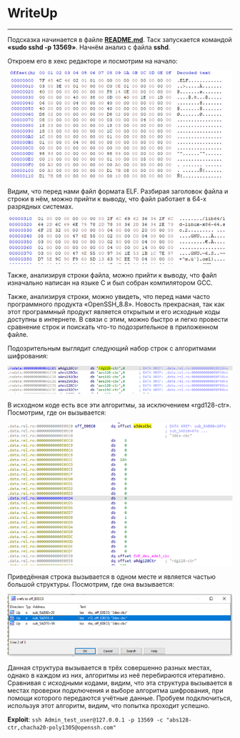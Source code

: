 # WriteUp
---
Подсказка начинается в файле **[README.md](ssh-demon\ssh_demon-main\README.md)**. Таск запускается командой **«sudo sshd -p 13569»**. Начнём анализ с файла **sshd**.

Откроем его в хекс редакторе и посмотрим на начало:

![image1](.\image1.png)

Видим, что перед нами файл формата ELF.
Разбирая заголовок файла и строки в нём, можно прийти к выводу, что файл работает в 64-х разрядных системах.

![image2](.\image2.png)
 
Также, анализируя строки файла, можно прийти к выводу, что файл изначально написан на языке С и был собран компилятором GCC.

Также, анализируя строки, можно увидеть, что перед нами часто программного продукта «OpenSSH_8.8». Новость прекрасная, так как этот программный продукт является открытым и его исходные коды доступны в интернете. В связи с этим, можно быстро и легко провести сравнение строк и поискать что-то подозрительное в приложенном файле.

Подозрительным выглядит следующий набор строк с алгоритмами шифрования:

![image3](.\image3.png)
 
В исходном коде есть все эти алгоритмы, за исключением «rgd128-ctr».
Посмотрим, где он вызывается:

![image4](.\image4.png)
 
Приведённая строка вызывается в одном месте и является частью большой структуры.
Посмотрим, где она вызывается:

![image5](.\image5.png)
 
Данная структура вызывается в трёх совершенно разных местах, однако в каждом из них, алгоритмы из неё перебираются итеративно. Сравнивая с исходными кодами, видим, что эта структура вызывается в местах проверки подключения и выборе алгоритма шифрования, при помощи которого передаются учётные данные. Пробуем подключиться, используя этот алгоритм, видим, что попытка проходит успешно.

**Exploit**: `ssh Admin_test_user@127.0.0.1 -p 13569 -c "abs128-ctr,chacha20-poly1305@openssh.com"`
